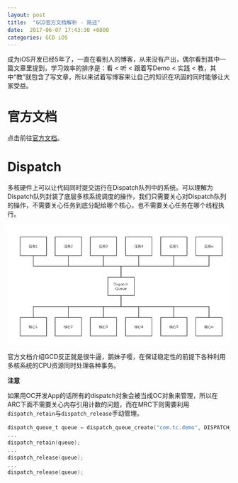 ```yaml
---
layout: post
title:  "GCD官方文档解析 - 简述"
date:  2017-06-07 17:43:30 +0800
categories: GCD iOS
---
```


成为iOS开发已经5年了，一直在看别人的博客，从来没有产出，偶尔看到其中一篇文章里提到，学习效率的排序是：看 < 听 < 跟着写Demo < 实践 < 教，其中“教”就包含了写文章，所以来试着写博客来让自己的知识在巩固的同时能够让大家受益。

# 官方文档

点击前往<a href="https://developer.apple.com/reference/dispatch" target="_blank">官方文档</a>。

# Dispatch

多核硬件上可以让代码同时提交运行在Dispatch队列中的系统。可以理解为Dispatch队列封装了底层多核系统调度的操作，我们只需要关心对Dispatch队列的操作，不需要关心任务到底分配给哪个核心，也不需要关心任务在哪个线程执行。

![](/Resource/GCD.png)

官方文档介绍GCD反正就是很牛逼，鹅妹子嘤，在保证稳定性的前提下各种利用多核系统的CPU资源同时处理各种事务。

**注意**

如果用OC开发App的话所有的dispatch对象会被当成OC对象来管理，所以在ARC下面不需要关心内存引用计数的问题，而在MRC下则需要利用`dispatch_retain`与`dispatch_release`手动管理。

 ```objective-c
dispatch_queue_t queue = dispatch_queue_create("com.tc.demo", DISPATCH_QUEUE_SERIAL);
...
dispatch_retain(queue);
...
dispatch_release(queue);
...
dispatch_release(queue);
 ```

